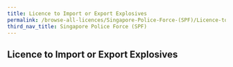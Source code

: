 ```yaml
---
title: Licence to Import or Export Explosives
permalink: /browse-all-licences/Singapore-Police-Force-(SPF)/Licence-to-Import-or-Export-Explosives
third_nav_title: Singapore Police Force (SPF)
---
```

## Licence to Import or Export Explosives

